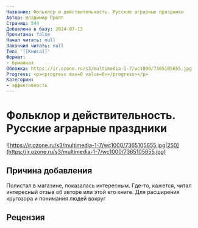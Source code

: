 ```yaml
---
Название: Фольклор и действительность. Русские аграрные праздники
Автор: Владимир Пропп
Страниц: 544
Добавлена в базу: 2024-07-13
Прочитана: false
Начал читать: null
Закончил читать: null
Тип: '[[Книга]]'
Формат:
- бумажная
Обложка: https://ir.ozone.ru/s3/multimedia-1-7/wc1000/7365105655.jpg
Progress: <p><progress max=0 value=0></progress></p>
Категории:
- эффективность
---
```

# Фольклор и действительность. Русские аграрные праздники

![https://ir.ozone.ru/s3/multimedia-1-7/wc1000/7365105655.jpg|250](https://ir.ozone.ru/s3/multimedia-1-7/wc1000/7365105655.jpg)

## Причина добавления

Полистал в магазине, показалась интересным. Где-то, кажется, читал интересный отзыв об авторе или этой его книге. Для расширения кругозора и понимания людей вокруг

## Рецензия
